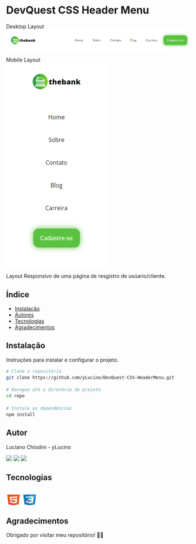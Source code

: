 # DevQuest CSS Header Menu
 Desktop Layout  <br>
<img src="assets/img/preview-desktop.png" alt="imagem do projeto final">

 Mobile Layout  <br>
<img src="assets/img/preview-mobile.png" alt="imagem do projeto final">

Layout Responsivo de uma página de resgistro de usúario/cliente.

## Índice

- [Instalação](#instalação)
- [Autores](#autores)
- [Tecnologias](#Tecnologias)
- [Agradecimentos](#agradecimentos)


## Instalação

Instruções para instalar e configurar o projeto.

```sh
# Clone o repositório
git clone https://github.com/yLucino/DevQuest-CSS-HeaderMenu.git

# Navegue até o diretório do projeto
cd repo

# Instale as dependências
npm install
```

## Autor

Luciano Chiodini - yLucino
<div> 
  <a href
="https://www.instagram.com/luci_ano_chi/" target="_blank"><img src="https://img.shields.io/badge/-Instagram-%23E4405F?style=for-the-badge&logo=instagram&logoColor=white" target="_blank"></a>
  <a href = "mailto:chiodiniluciano@gmail.com"><img src="https://img.shields.io/badge/-Gmail-%23333?style=for-the-badge&logo=gmail&logoColor=white" target="_blank"></a>
  <a href="https://www.linkedin.com/in/luciano-chiodini-6a35092b3/" target="_blank"><img src="https://img.shields.io/badge/-LinkedIn-%230077B5?style=for-the-badge&logo=linkedin&logoColor=white" target="_blank"></a>
</div>

## Tecnologias
<div style="display: inline_block"><br>
  <img align="center" alt="HTML" height="30" width="40" src="https://raw.githubusercontent.com/devicons/devicon/master/icons/html5/html5-original.svg">
  <img align="center" alt="CSS" height="30" width="40" src="https://raw.githubusercontent.com/devicons/devicon/master/icons/css3/css3-original.svg">
</div>

## Agradecimentos

Obrigado por visitar meu repositório! 🙂🫡